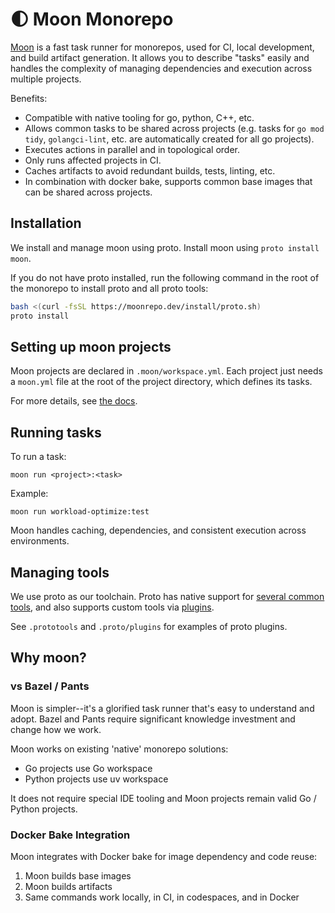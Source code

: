 # 🌓 Moon Monorepo

[Moon](https://moonrepo.dev/docs) is a fast task runner for monorepos, used for CI, local development, and build artifact generation. It allows you to describe "tasks" easily and handles the complexity of managing dependencies and execution across multiple projects.

Benefits:
* Compatible with native tooling for go, python, C++, etc.
* Allows common tasks to be shared across projects (e.g. tasks for `go mod tidy`, `golangci-lint`, etc. are automatically created for all go projects).
* Executes actions in parallel and in topological order.
* Only runs affected projects in CI.
* Caches artifacts to avoid redundant builds, tests, linting, etc.
* In combination with docker bake, supports common base images that can be shared across projects.

## Installation

We install and manage moon using proto. Install moon using `proto install moon`.

If you do not have proto installed, run the following command in the root of the monorepo to install proto and all proto tools:
```bash
bash <(curl -fsSL https://moonrepo.dev/install/proto.sh)
proto install
```

## Setting up moon projects

Moon projects are declared in `.moon/workspace.yml`. Each project just needs a `moon.yml` file at the root of the project directory, which defines its tasks.

For more details, see [the docs](https://moonrepo.dev/docs/create-project).

## Running tasks

To run a task:
```
moon run <project>:<task>
```
Example:
```
moon run workload-optimize:test
```
Moon handles caching, dependencies, and consistent execution across environments.

## Managing tools

We use proto as our toolchain. Proto has native support for [several common tools](https://moonrepo.dev/docs/proto/tools), and also supports custom tools via [plugins](https://moonrepo.dev/docs/proto/plugins).

See `.prototools` and `.proto/plugins` for examples of proto plugins.

## Why moon?

### vs Bazel / Pants

Moon is simpler--it's a glorified task runner that's easy to understand and adopt. Bazel and Pants require significant knowledge investment and change how we work.

Moon works on existing 'native' monorepo solutions:
* Go projects use Go workspace
* Python projects use uv workspace

It does not require special IDE tooling and Moon projects remain valid Go / Python projects.

### Docker Bake Integration

Moon integrates with Docker bake for image dependency and code reuse:
1. Moon builds base images
2. Moon builds artifacts  
3. Same commands work locally, in CI, in codespaces, and in Docker
